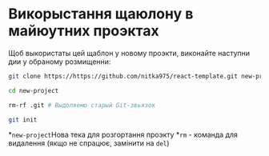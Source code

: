 # Викорыстання щаюлону в майюутних проэктах
Щоб выкористаты цей щаблон у новому  проэкти, виконайте наступни дии у обраному розмищенни:
```bash
git clone https://https://github.com/nitka975/react-template.git new-project
```
```bash
cd new-project
```
```bash
rm-rf .git # Выдоляемо старый Git-звьязок
```
```bash
git init
```
*`new-project`Нова тека для розгортання проэкту 
*`rm` - команда для видалення (якщо не спрацює, замінити на `del`)
